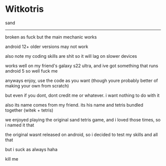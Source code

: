 # Witkotris
sand
<hr>

broken as fuck but the main mechanic works

android 12+ older versions may not work

also note my coding skills are shit so it will lag on slower devices

works well on my friend's galaxy s22 ultra, and ive got something that runs android 5 so well fuck me

anyways enjoy, use the code as you want (though youre probably better of making your own from scratch)

but even if you dont, dont credit me or whatever. i want nothing to do with it

also its name comes from my friend. its his name and tetris bundled together (witek + tetris)

we enjoyed playing the original sand tetris game, and i loved those times, so i named it that

the original wasnt released on android, so i decided to test my skills and all that

but i suck as always haha

kill me
